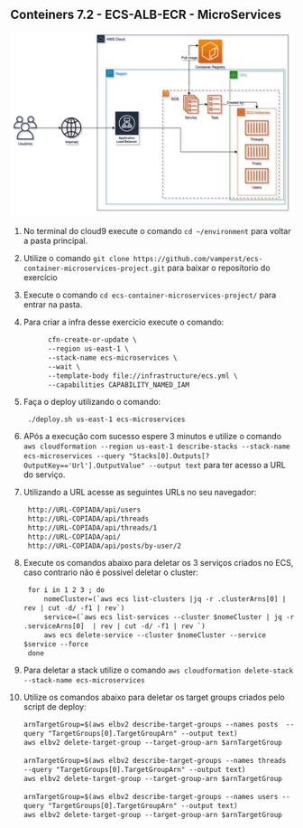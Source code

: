 ## Conteiners 7.2 - ECS-ALB-ECR - MicroServices

![](img/ecs-microservices-arch.png)


1. No terminal do cloud9 execute o comando `cd ~/environment` para voltar a pasta principal.
2. Utilize o comando `git clone https://github.com/vamperst/ecs-container-microservices-project.git` para baixar o reposítorio do exercício
3. Execute o comando `cd ecs-container-microservices-project/` para entrar na pasta.
4. Para criar a infra desse exercicio execute o comando:
   ``` shell
         cfn-create-or-update \
         --region us-east-1 \
         --stack-name ecs-microservices \
         --wait \
         --template-body file://infrastructure/ecs.yml \
         --capabilities CAPABILITY_NAMED_IAM
   ``` 


5. Faça o deploy utilizando o comando:
   ```
    ./deploy.sh us-east-1 ecs-microservices
   ```
6. APós a execução com sucesso espere 3 minutos e utilize o comando `aws cloudformation --region us-east-1 describe-stacks --stack-name ecs-microservices --query "Stacks[0].Outputs[?OutputKey=='Url'].OutputValue" --output text` para ter acesso a URL do serviço.
7. Utilizando a URL acesse as seguintes URLs no seu navegador:
   ```
    http://URL-COPIADA/api/users
    http://URL-COPIADA/api/threads
    http://URL-COPIADA/api/threads/1
    http://URL-COPIADA/api/
    http://URL-COPIADA/api/posts/by-user/2
   ```
8. Execute os comandos abaixo para deletar os 3 serviços criados no ECS, caso contrario não é possivel deletar o cluster:
   ``` shell
    for i in 1 2 3 ; do
        nomeCluster=(`aws ecs list-clusters |jq -r .clusterArns[0] | rev | cut -d/ -f1 | rev`)
        service=(`aws ecs list-services --cluster $nomeCluster | jq -r .serviceArns[0]  | rev | cut -d/ -f1 | rev `)
        aws ecs delete-service --cluster $nomeCluster --service $service --force
    done
   ```
9.  Para deletar a stack utilize o comando `aws cloudformation delete-stack --stack-name ecs-microservices`
10. Utilize os comandos abaixo para deletar os target groups criados pelo script de deploy:
    ``` shell
    arnTargetGroup=$(aws elbv2 describe-target-groups --names posts  --query "TargetGroups[0].TargetGroupArn" --output text)
    aws elbv2 delete-target-group --target-group-arn $arnTargetGroup 

    arnTargetGroup=$(aws elbv2 describe-target-groups --names threads  --query "TargetGroups[0].TargetGroupArn" --output text)
    aws elbv2 delete-target-group --target-group-arn $arnTargetGroup 

    arnTargetGroup=$(aws elbv2 describe-target-groups --names users --query "TargetGroups[0].TargetGroupArn" --output text)
    aws elbv2 delete-target-group --target-group-arn $arnTargetGroup 
    ```
